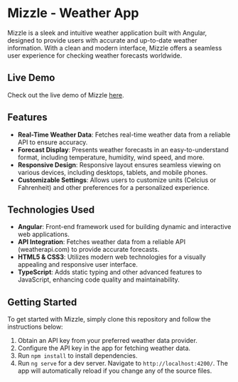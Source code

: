 # Mizzle - Weather App

Mizzle is a sleek and intuitive weather application built with Angular, designed to provide users with accurate and up-to-date weather information. With a clean and modern interface, Mizzle offers a seamless user experience for checking weather forecasts worldwide.

## Live Demo

Check out the live demo of Mizzle [here](https://mizzle-2e4d0.web.app).

## Features

- **Real-Time Weather Data**: Fetches real-time weather data from a reliable API to ensure accuracy.
- **Forecast Display**: Presents weather forecasts in an easy-to-understand format, including temperature, humidity, wind speed, and more.
- **Responsive Design**: Responsive layout ensures seamless viewing on various devices, including desktops, tablets, and mobile phones.
- **Customizable Settings**: Allows users to customize units (Celcius or Fahrenheit) and other preferences for a personalized experience.

## Technologies Used

- **Angular**: Front-end framework used for building dynamic and interactive web applications.
- **API Integration**: Fetches weather data from a reliable API (weatherapi.com) to provide accurate forecasts.
- **HTML5 & CSS3**: Utilizes modern web technologies for a visually appealing and responsive user interface.
- **TypeScript**: Adds static typing and other advanced features to JavaScript, enhancing code quality and maintainability.

## Getting Started

To get started with Mizzle, simply clone this repository and follow the instructions below:

1. Obtain an API key from your preferred weather data provider.
2. Configure the API key in the app for fetching weather data.
3. Run `npm install` to install dependencies.
4. Run `ng serve` for a dev server. Navigate to `http://localhost:4200/`. The app will automatically reload if you change any of the source files.
